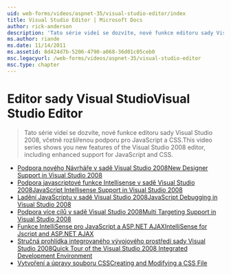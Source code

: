 ```yaml
---
uid: web-forms/videos/aspnet-35/visual-studio-editor/index
title: Visual Studio Editor | Microsoft Docs
author: rick-anderson
description: 'Tato série videí se dozvíte, nové funkce editoru sady Visual Studio 2008, včetně rozšířenou podporu pro JavaScript a CSS.'
ms.author: riande
ms.date: 11/14/2011
ms.assetid: 8d424d7b-5206-4790-a068-36d01c05ceb0
msc.legacyurl: /web-forms/videos/aspnet-35/visual-studio-editor
msc.type: chapter
---
```

<a name="visual-studio-editor"></a><span data-ttu-id="b4d15-103">Editor sady Visual Studio</span><span class="sxs-lookup"><span data-stu-id="b4d15-103">Visual Studio Editor</span></span>
====================
> <span data-ttu-id="b4d15-104">Tato série videí se dozvíte, nové funkce editoru sady Visual Studio 2008, včetně rozšířenou podporu pro JavaScript a CSS.</span><span class="sxs-lookup"><span data-stu-id="b4d15-104">This video series shows you new features of the Visual Studio 2008 editor, including enhanced support for JavaScript and CSS.</span></span>


- [<span data-ttu-id="b4d15-105">Podpora nového Návrháře v sadě Visual Studio 2008</span><span class="sxs-lookup"><span data-stu-id="b4d15-105">New Designer Support in Visual Studio 2008</span></span>](new-designer-support-in-visual-studio-2008.md)
- [<span data-ttu-id="b4d15-106">Podpora javascriptové funkce Intellisense v sadě Visual Studio 2008</span><span class="sxs-lookup"><span data-stu-id="b4d15-106">JavaScript Intellisense Support in Visual Studio 2008</span></span>](javascript-intellisense-support-in-visual-studio-2008.md)
- [<span data-ttu-id="b4d15-107">Ladění JavaScriptu v sadě Visual Studio 2008</span><span class="sxs-lookup"><span data-stu-id="b4d15-107">JavaScript Debugging in Visual Studio 2008</span></span>](javascript-debugging-in-visual-studio-2008.md)
- [<span data-ttu-id="b4d15-108">Podpora více cílů v sadě Visual Studio 2008</span><span class="sxs-lookup"><span data-stu-id="b4d15-108">Multi Targeting Support in Visual Studio 2008</span></span>](multi-targeting-support-in-visual-studio-2008.md)
- [<span data-ttu-id="b4d15-109">Funkce IntelliSense pro JavaScript a ASP.NET AJAX</span><span class="sxs-lookup"><span data-stu-id="b4d15-109">IntelliSense for Jscript and ASP.NET AJAX</span></span>](intellisense-for-jscript-and-aspnet-ajax.md)
- [<span data-ttu-id="b4d15-110">Stručná prohlídka integrovaného vývojového prostředí sady Visual Studio 2008</span><span class="sxs-lookup"><span data-stu-id="b4d15-110">Quick Tour of the Visual Studio 2008 Integrated Development Environment</span></span>](quick-tour-of-the-visual-studio-2008-integrated-development-environment.md)
- [<span data-ttu-id="b4d15-111">Vytvoření a úpravy souboru CSS</span><span class="sxs-lookup"><span data-stu-id="b4d15-111">Creating and Modifying a CSS File</span></span>](creating-and-modifying-a-css-file.md)
